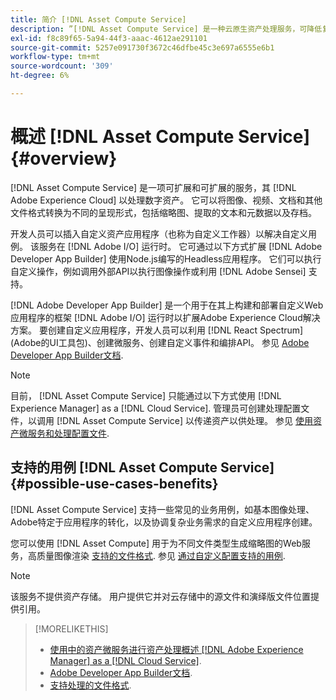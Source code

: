 ```yaml
---
title: 简介 [!DNL Asset Compute Service]
description: ”[!DNL Asset Compute Service] 是一种云原生资产处理服务，可降低复杂性并提高可扩展性。”
exl-id: f8c89f65-5a94-44f3-aaac-4612ae291101
source-git-commit: 5257e091730f3672c46dfbe45c3e697a6555e6b1
workflow-type: tm+mt
source-wordcount: '309'
ht-degree: 6%

---
```


# 概述 [!DNL Asset Compute Service] {#overview}

[!DNL Asset Compute Service] 是一项可扩展和可扩展的服务，其 [!DNL Adobe Experience Cloud] 以处理数字资产。 它可以将图像、视频、文档和其他文件格式转换为不同的呈现形式，包括缩略图、提取的文本和元数据以及存档。

开发人员可以插入自定义资产应用程序（也称为自定义工作器）以解决自定义用例。 该服务在 [!DNL Adobe I/O] 运行时。 它可通过以下方式扩展 [!DNL Adobe Developer App Builder] 使用Node.js编写的Headless应用程序。 它们可以执行自定义操作，例如调用外部API以执行图像操作或利用 [!DNL Adobe Sensei] 支持。

[!DNL Adobe Developer App Builder] 是一个用于在其上构建和部署自定义Web应用程序的框架 [!DNL Adobe I/O] 运行时以扩展Adobe Experience Cloud解决方案。 要创建自定义应用程序，开发人员可以利用 [!DNL React Spectrum] (Adobe的UI工具包)、创建微服务、创建自定义事件和编排API。 参见 [Adobe Developer App Builder文档](https://developer.adobe.com/app-builder/docs/overview/).

>[!NOTE]
>
>目前， [!DNL Asset Compute Service] 只能通过以下方式使用 [!DNL Experience Manager] as a [!DNL Cloud Service]. 管理员可创建处理配置文件，以调用 [!DNL Asset Compute Service] 以传递资产以供处理。 参见 [使用资产微服务和处理配置文件](https://experienceleague.adobe.com/docs/experience-manager-cloud-service/assets/manage/asset-microservices-configure-and-use.html).

## 支持的用例 [!DNL Asset Compute Service] {#possible-use-cases-benefits}

[!DNL Asset Compute Service] 支持一些常见的业务用例，如基本图像处理、Adobe特定于应用程序的转化，以及协调复杂业务需求的自定义应用程序创建。

您可以使用 [!DNL Asset Compute] 用于为不同文件类型生成缩略图的Web服务，高质量图像渲染 [支持的文件格式](https://experienceleague.adobe.com/docs/experience-manager-cloud-service/assets/file-format-support.html). 参见 [通过自定义配置支持的用例](https://experienceleague.adobe.com/docs/experience-manager-cloud-service/assets/manage/asset-microservices-configure-and-use.html).

>[!NOTE]
>
>该服务不提供资产存储。 用户提供它并对云存储中的源文件和演绎版文件位置提供引用。

<!-- TBD: Should this be mentioned in the docs?

|Asset Compute Service does not do this|Expectations from implementing client|
|---|---|
| Binary uploads or API-based asset ingestion. | Use other methods to ingest assets. |
| Store binaries or any persisted data across processing requests.| Each request is independent so treat it as a standalone request by sharing binary and processing instructions. |
| Store any configurations such as processing rules or settings for a user or an organization's account. | Add processing request to each request/instruction. |
| Direct event handling of asset creation events from storage systems and processing completed notifications, and errors. | Use [!DNL Adobe I/O] Events and other methods. |

-->

>[!MORELIKETHIS]
>
>* [使用中的资产微服务进行资产处理概述 [!DNL Adobe Experience Manager] as a [!DNL Cloud Service]](https://experienceleague.adobe.com/docs/experience-manager-cloud-service/assets/asset-microservices-overview.html).
>* [Adobe Developer App Builder文档](https://developer.adobe.com/app-builder/docs/overview).
>* [支持处理的文件格式](https://experienceleague.adobe.com/docs/experience-manager-cloud-service/assets/file-format-support.html).

<!-- **TBD:**
* Clarify the service can only be used within AEM as Cloud Service. The docs provided as context for custom application developers. Not to be used as a standalone service.
  ** and API as that plays a role in custom applications (accepting standard params, invoking Nui itself in the future, etc. (this is an outlook))

* link to aem as cloud service docs on asset ingestion and customization with processing profiles.
-->
